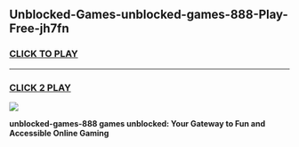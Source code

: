 
## Unblocked-Games-unblocked-games-888-Play-Free-jh7fn
<h3>
<a href="https://premium76.site?title=unblocked-games-888&ref=21A">CLICK TO PLAY</a></h3>
<hr>

<h3>
<a href="https://premium76.site?title=unblocked-games-888&ref=21A">CLICK 2 PLAY</a>
  
</h3>

<a href="https://premium76.site?title=unblocked-games-888&ref=21A"><img src="https://clearcache.store/games.png"></a>


**unblocked-games-888 games unblocked: Your Gateway to Fun and Accessible Online Gaming**
